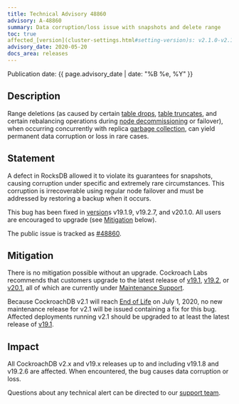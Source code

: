 ```yaml
---
title: Technical Advisory 48860
advisory: A-48860
summary: Data corruption/loss issue with snapshots and delete range
toc: true
affected_[version](cluster-settings.html#setting-version)s: v2.1.0-v2.1.9, v19.1.0-v19.1.8, v19.2.0-v19.2.6
advisory_date: 2020-05-20
docs_area: releases
---
```


Publication date: {{ page.advisory_date | date: "%B %e, %Y" }}

## Description

Range deletions (as caused by certain [table drops](../v20.1/drop-table.html), [table truncates](../v20.1/truncate.html), and certain rebalancing operations during [node decommissioning](../v20.1/remove-nodes.html) or failover), when occurring concurrently with replica [garbage collection](../v20.1/architecture/storage-layer.html#garbage-collection), can yield permanent data corruption or loss in rare cases.

## Statement

A defect in RocksDB allowed it to violate its guarantees for snapshots, causing corruption under specific and extremely rare circumstances. This corruption is irrecoverable using regular node failover and must be addressed by restoring a backup when it occurs.

This bug has been fixed in [version](cluster-settings.html#setting-version)s v19.1.9, v19.2.7, and v20.1.0. All users are encouraged to upgrade (see [Mitigation](#mitigation) below).

The public issue is tracked as [#48860](https://github.com/cockroachdb/cockroach/issues/48860).

## Mitigation

There is no mitigation possible without an upgrade. Cockroach Labs recommends that customers upgrade to the latest release of [v19.1](../v19.1/upgrade-cockroach-[version](cluster-settings.html#setting-version).html), [v19.2](../v19.2/upgrade-cockroach-[version](cluster-settings.html#setting-version).html), or [v20.1](../v20.1/upgrade-cockroach-[version](cluster-settings.html#setting-version).html), all of which are currently under [Maintenance Support](../releases/release-support-policy.html#support-cycle).

Because CockroachDB v2.1 will reach [End of Life](../releases/release-support-policy.html#support-cycle) on July 1, 2020, no new maintenance release for v2.1 will be issued containing a fix for this bug. Affected deployments running v2.1 should be upgraded to at least the latest release of [v19.1](../v19.1/upgrade-cockroach-[version](cluster-settings.html#setting-version).html).

## Impact

All CockroachDB v2.x and v19.x releases up to and including v19.1.8 and v19.2.6 are affected. When encountered, the bug causes data corruption or loss.

Questions about any technical alert can be directed to our [support team](https://support.cockroachlabs.com/).
